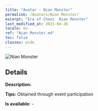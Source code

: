 ```yaml
---
title: "Avatar - Nian Monster"
permalink: /Avatars/Nian Monster/
excerpt: "Era of Chaos  Nian Monster"
last_modified_at: 2021-04-26
locale: en
ref: "Nian Monster.md"
toc: false
classes: wide
---
```

 ![Nian Monster](/images/a/avatarFrame_56.png)

## Details

 **Description:**  

 **Tips:** Obtained through event participation 

 **Is available:**  - 

